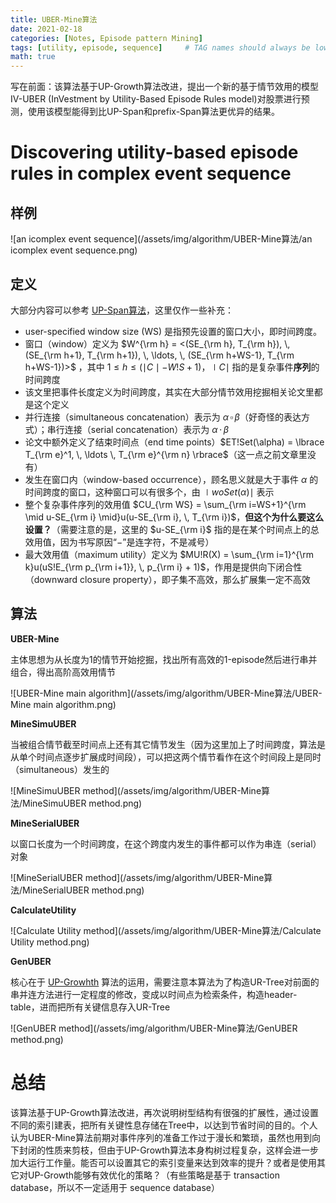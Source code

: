 ```yaml
---
title: UBER-Mine算法
date: 2021-02-18
categories: [Notes, Episode pattern Mining]
tags: [utility, episode, sequence]     # TAG names should always be lowercase
math: true
---
```


写在前面：该算法基于UP-Growth算法改进，提出一个新的基于情节效用的模型 IV-UBER (InVestment by Utility-Based Episode Rules model)对股票进行预测，使用该模型能得到比UP-Span和prefix-Span算法更优异的结果。

# Discovering utility-based episode rules in complex event sequence

## 样例

![an icomplex event sequence](/assets/img/algorithm/UBER-Mine算法/an icomplex event sequence.png)

## 定义

大部分内容可以参考 [UP-Span算法](https://suarne.github.io/posts/UP-Span%E7%AE%97%E6%B3%95/)，这里仅作一些补充：

+ user-specified window size (WS) 是指预先设置的窗口大小，即时间跨度。
+ 窗口（window）定义为 $W^{\rm h} = <(SE_{\rm h}, T_{\rm h}), \, (SE_{\rm h+1}, T_{\rm h+1}), \, \ldots, \, (SE_{\rm h+WS-1}, T_{\rm h+WS-1})>$ ，其中 $1 \le h \le (\mid C \mid - W!S + 1)$，$\mid C \mid$ 指的是复杂事件**序列**的时间跨度
+ 该文里把事件长度定义为时间跨度，其实在大部分情节效用挖掘相关论文里都是这个定义
+ 并行连接（simultaneous concatenation）表示为 $\alpha \, \square \, \beta$（好奇怪的表达方式）；串行连接（serial concatenation）表示为 $\alpha \, \cdot \, \beta$
+ 论文中额外定义了结束时间点（end time points）$ET!Set(\alpha) = \lbrace T_{\rm e}^1, \, \ldots \, T_{\rm e}^{\rm n} \rbrace$（这一点之前文章里没有）
+ 发生在窗口内（window-based occurrence），顾名思义就是大于事件 $\alpha$ 的时间跨度的窗口，这种窗口可以有很多个，由 $\mid woSet(\alpha) \mid$ 表示
+ 整个复杂事件序列的效用值 $CU_{\rm WS} = \sum_{\rm i=WS+1}^{\rm \mid u-SE_{\rm i} \mid}u(u-SE_{\rm i}, \, T_{\rm i})$，**但这个为什么要这么设置？**（需要注意的是，这里的 $u-SE_{\rm i}$ 指的是在某个时间点上的总效用值，因为书写原因“$-$”是连字符，不是减号）
+ 最大效用值（maximum utility）定义为 $MU!R(X) = \sum_{\rm i=1}^{\rm k}u(uS!E_{\rm p_{\rm i+1}}, \, p_{\rm i} + 1)$，作用是提供向下闭合性（downward closure property），即子集不高效，那么扩展集一定不高效

## 算法

**UBER-Mine**

主体思想为从长度为1的情节开始挖掘，找出所有高效的1-episode然后进行串并组合，得出高阶高效用情节

![UBER-Mine main algorithm](/assets/img/algorithm/UBER-Mine算法/UBER-Mine main algorithm.png)

**MineSimuUBER**

当被组合情节截至时间点上还有其它情节发生（因为这里加上了时间跨度，算法是从单个时间点逐步扩展成时间段），可以把这两个情节看作在这个时间段上是同时（simultaneous）发生的

![MineSimuUBER method](/assets/img/algorithm/UBER-Mine算法/MineSimuUBER method.png)

**MineSerialUBER**

以窗口长度为一个时间跨度，在这个跨度内发生的事件都可以作为串连（serial）对象

![MineSerialUBER method](/assets/img/algorithm/UBER-Mine算法/MineSerialUBER method.png)

**CalculateUtility**

![Calculate Utility method](/assets/img/algorithm/UBER-Mine算法/Calculate Utility method.png)

**GenUBER**

核心在于 [UP-Growhth]() 算法的运用，需要注意本算法为了构造UR-Tree对前面的串并连方法进行一定程度的修改，变成以时间点为检索条件，构造header-table，进而把所有关键信息存入UR-Tree

![GenUBER method](/assets/img/algorithm/UBER-Mine算法/GenUBER method.png)

# 总结

该算法基于UP-Growth算法改进，再次说明树型结构有很强的扩展性，通过设置不同的索引建表，把所有关键性息存储在Tree中，以达到节省时间的目的。个人认为UBER-Mine算法前期对事件序列的准备工作过于漫长和繁琐，虽然也用到向下封闭的性质来剪枝，但由于UP-Growth算法本身构树过程复杂，这样会进一步加大运行工作量。能否可以设置其它的索引变量来达到效率的提升？或者是使用其它对UP-Growth能够有效优化的策略？（有些策略是基于 transaction database，所以不一定适用于 sequence database）
